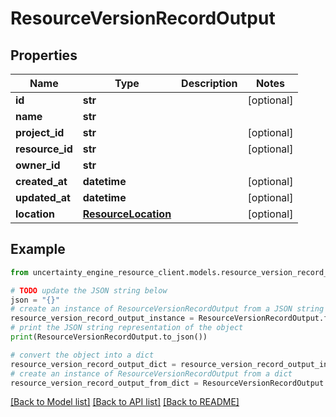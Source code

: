 # ResourceVersionRecordOutput


## Properties

Name | Type | Description | Notes
------------ | ------------- | ------------- | -------------
**id** | **str** |  | [optional] 
**name** | **str** |  | 
**project_id** | **str** |  | [optional] 
**resource_id** | **str** |  | [optional] 
**owner_id** | **str** |  | 
**created_at** | **datetime** |  | [optional] 
**updated_at** | **datetime** |  | [optional] 
**location** | [**ResourceLocation**](ResourceLocation.md) |  | [optional] 

## Example

```python
from uncertainty_engine_resource_client.models.resource_version_record_output import ResourceVersionRecordOutput

# TODO update the JSON string below
json = "{}"
# create an instance of ResourceVersionRecordOutput from a JSON string
resource_version_record_output_instance = ResourceVersionRecordOutput.from_json(json)
# print the JSON string representation of the object
print(ResourceVersionRecordOutput.to_json())

# convert the object into a dict
resource_version_record_output_dict = resource_version_record_output_instance.to_dict()
# create an instance of ResourceVersionRecordOutput from a dict
resource_version_record_output_from_dict = ResourceVersionRecordOutput.from_dict(resource_version_record_output_dict)
```
[[Back to Model list]](../README.md#documentation-for-models) [[Back to API list]](../README.md#documentation-for-api-endpoints) [[Back to README]](../README.md)


